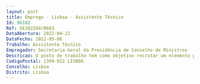 ```yaml
--- 
layout: post
title: Emprego - Lisboa - Assistente Técnico
Id: 96182
Ref: OE202204/0683
DataAbertura: 2022-04-22
DataFecho: 2022-05-06
Trabalho: Assistente Técnico
Empregador: Secretaria-Geral da Presidência de Conselho de Ministros
Descricao: O posto de trabalho tem como objetivo recrutar um elemento para integrar a Equipa Multidisciplinar de Assessoria, Gestão da Informação, Identidade e Redes da Secretaria Geral da Presidência do Conselho de Ministros  Este posto de trabalho tem como objetivo apoiar todo o processo de publicações em Diário da República, gerir a submissão de atos das áreas coordenadas pela PCM e todos os pedidos de suplemento e retificação cuja autorização dependa das competências próprias da Direção ou da Tutela bem como a apresentação de resultados estatísticos do serviço para reporte à Tutela alocando em si as seguintes tarefas   Analisar os atos legislativos remetidos para publicação em DRE.  Submeter os atos legislativos para publicação em DRE.  Assegurar o arquivamento dos originais de diplomas legislativos e regulamentares do Governo  Gerir arquivo digital e físico das publicações DRE.
CodigoPostal: 1399-022 LISBOA
Concelho: Lisboa
Distrito: Lisboa
--- 
```

